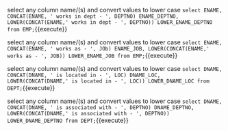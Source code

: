 
select any column name/(s) and convert values to lower case  `select ENAME, CONCAT(ENAME, ' works in dept - ', DEPTNO) ENAME_DEPTNO, LOWER(CONCAT(ENAME,' works in dept - ', DEPTNO)) LOWER_ENAME_DEPTNO from EMP;`{{execute}}

select any column name/(s) and convert values to lower case  `select ENAME, CONCAT(ENAME, ' works as - ', JOb) ENAME_JOB, LOWER(CONCAT(ENAME,' works as - ', JOB)) LOWER_ENAME_JOB from EMP;`{{execute}}

select any column name/(s) and convert values to lower case  `select DNAME, CONCAT(DNAME, ' is located in - ', LOC) DNAME_LOC, LOWER(CONCAT(DNAME,' is located in - ', LOC)) LOWER_DNAME_LOC from DEPT;`{{execute}}

select any column name/(s) and convert values to lower case  `select DNAME, CONCAT(DNAME, ' is associated with - ', DEPTNO) DNAME_DEPTNO, LOWER(CONCAT(DNAME,' is associated with - ', DEPTNO)) LOWER_DNAME_DEPTNO from DEPT;`{{execute}}


